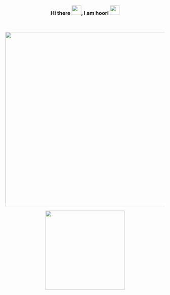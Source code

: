 <div align="center">
  
### Hi there <img src="https://raw.githubusercontent.com/MartinHeinz/MartinHeinz/master/wave.gif" width=30px, height=30px />, I am hoori <img src="https://c.tenor.com/eT_e-q0D5xoAAAAC/long-livethe-blob-sunglasses.gif" width=30px, height=30px />
<br><br>
<img width="550px" src="https://github-readme-stats.vercel.app/api?username=hooridahesh&show_icons=true&theme=algolia">
<!--[![Top Langs](https://github-readme-stats.vercel.app/api/top-langs/?username=hooridahesh&langs_count=8&theme=algolia)](https://github.com/hooridahesh/hooridahesh)-->
<img height="250px" src="https://github-readme-stats.vercel.app/api/top-langs?username=hooridahesh&show_icons=true&locale=en&layout=compact&theme=algolia">
</div>
